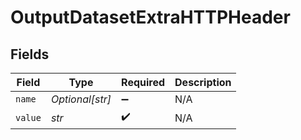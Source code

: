 # OutputDatasetExtraHTTPHeader


## Fields

| Field              | Type               | Required           | Description        |
| ------------------ | ------------------ | ------------------ | ------------------ |
| `name`             | *Optional[str]*    | :heavy_minus_sign: | N/A                |
| `value`            | *str*              | :heavy_check_mark: | N/A                |